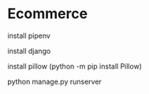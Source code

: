 # Ecommerce

install pipenv

install django

install pillow (python -m pip install Pillow)

python manage.py runserver
